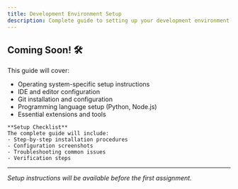```yaml
---
title: Development Environment Setup
description: Complete guide to setting up your development environment
---
```


## Coming Soon! 🛠️

This guide will cover:

- Operating system-specific setup instructions
- IDE and editor configuration
- Git installation and configuration
- Programming language setup (Python, Node.js)
- Essential extensions and tools

```{note}
**Setup Checklist**
The complete guide will include:
- Step-by-step installation procedures
- Configuration screenshots
- Troubleshooting common issues
- Verification steps
```

---

*Setup instructions will be available before the first assignment.*

